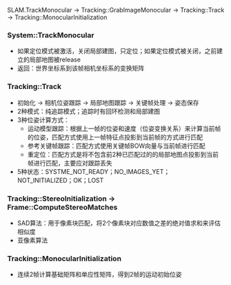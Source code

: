 SLAM.TrackMonocular -> Tracking::GrabImageMonocular -> Tracking::Track -> Tracking::MonocularInitialization

### System::TrackMonocular
* 如果定位模式被激活，关闭局部建图，只定位；如果定位模式被关闭，之前建立的局部地图被release
* 返回：世界坐标系到该帧相机坐标系的变换矩阵
### Tracking::Track
* 初始化 -> 相机位姿跟踪 -> 局部地图跟踪 -> 关键帧处理 -> 姿态保存
* 2种模式：纯追踪模式；追踪时有回环检测和局部建图
* 3种位姿计算方式：
  * 运动模型跟踪：根据上一帧的位姿和速度（位姿变换关系）来计算当前帧的位姿，匹配方式使用上一帧特征点投影到当前帧的方式进行匹配
  * 参考关键帧跟踪：匹配方式使用关键帧BOW向量与当前帧进行匹配
  * 重定位：匹配方式是将不包含前2种已匹配过的的局部地图点投影到当前帧进行匹配，主要应对跟踪丢失
* 5种状态：SYSTME_NOT_READY；NO_IMAGES_YET；NOT_INITIALIZED；OK；LOST
### Tracking::StereoInitialization -> Frame::ComputeStereoMatches
* SAD算法：用于像素块匹配，将2个像素块对应数值之差的绝对值求和来评估相似度
* 亚像素算法
### Tracking::MonocularInitialization
* 连续2帧计算基础矩阵和单应性矩阵，得到2帧的运动初始位姿